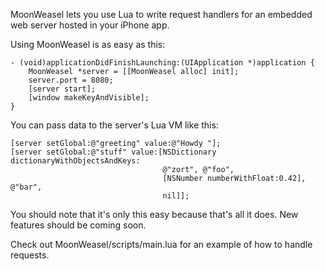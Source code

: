 MoonWeasel lets you use Lua to write request handlers for an embedded web server hosted in your iPhone app.

Using MoonWeasel is as easy as this:

    - (void)applicationDidFinishLaunching:(UIApplication *)application {    
        MoonWeasel *server = [[MoonWeasel alloc] init];
        server.port = 8080;
        [server start];
        [window makeKeyAndVisible];
    }

You can pass data to the server's Lua VM like this:

    [server setGlobal:@"greeting" value:@"Howdy "];
    [server setGlobal:@"stuff" value:[NSDictionary dictionaryWithObjectsAndKeys:
                                      @"zort", @"foo",
                                      [NSNumber numberWithFloat:0.42], @"bar",
                                      nil]];

You should note that it's only this easy because that's all it does. New features should be coming soon.

Check out MoonWeasel/scripts/main.lua for an example of how to handle requests.
